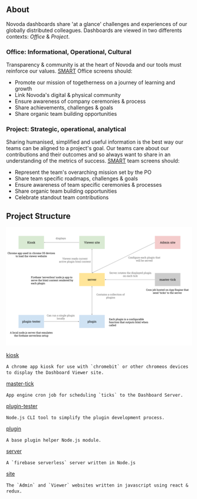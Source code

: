 ## About 
Novoda dashboards share 'at a glance' challenges and experiences of our globally distributed colleagues.
Dashboards are viewed in two differents contexts: _Office_ & _Project_.

### Office: Informational, Operational, Cultural
Transparency & community is at the heart of Novoda and our tools must reinforce our values. 
[SMART](https://www.mindtools.com/pages/article/smart-goals.htm) Office screens should:
* Promote our mission of togetherness on a journey of learning and growth
* Link Novoda's digital & physical community
* Ensure awareness of company ceremonies & process
* Share achievements, challenges & goals
* Share organic team building opportunities

### Project: Strategic, operational, analytical
Sharing humanised, simplified and useful information is the best way our teams can be aligned to a project's goal. Our teams care about our contributions and their outcomes and so always want to share in an understanding of the metrics of success.
[SMART](https://www.mindtools.com/pages/article/smart-goals.htm) team screens should:
* Represent the team's overarching mission set by the PO
* Share team specific roadmaps, challenges & goals
* Ensure awareness of team specific ceremonies & processes
* Share organic team building opportunities
* Celebrate standout team contributions


## Project Structure

![dashboard-containers](docs/dashboard-containers.png)

[kiosk](https://github.com/novoda/dashboards/tree/master/kiosk)

    A chrome app kiosk for use with `chromebit` or other chromeos devices 
    to display the Dashboard Viewer site.

[master-tick](https://github.com/novoda/dashboards/tree/master/master-tick)    

    App engine cron job for scheduling `ticks` to the Dashboard Server.

[plugin-tester](https://github.com/novoda/dashboards/tree/master/plugin-tester)

    Node.js CLI tool to simplify the plugin development process.
    
[plugin](https://github.com/novoda/dashboards/tree/master/plugin)

    A base plugin helper Node.js module. 

[server](https://github.com/novoda/dashboards/tree/master/server)

    A `firebase serverless` server written in Node.js   
    
[site](https://github.com/novoda/dashboards/tree/master/site) 

    The `Admin` and `Viewer` websites written in javascript using react & redux. 
